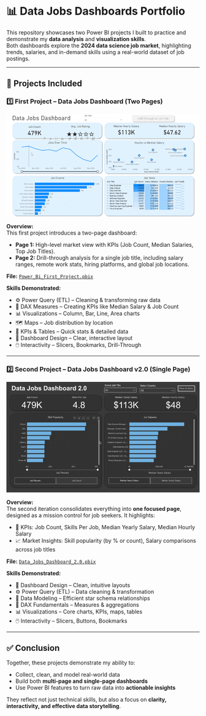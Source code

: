 # 📊 Data Jobs Dashboards Portfolio  

This repository showcases two Power BI projects I built to practice and demonstrate my **data analysis** and **visualization skills**.  
Both dashboards explore the **2024 data science job market**, highlighting trends, salaries, and in-demand skills using a real-world dataset of job postings.  

---

## 🚀 Projects Included  

### 1️⃣ First Project – Data Jobs Dashboard (Two Pages)  

![First Dashboard Overview](Images/Project1_Dashboard_Overview.gif)  

**Overview:**  
This first project introduces a two-page dashboard:  
- **Page 1:** High-level market view with KPIs (Job Count, Median Salaries, Top Job Titles).  
- **Page 2:** Drill-through analysis for a single job title, including salary ranges, remote work stats, hiring platforms, and global job locations.  

**File:** [`Power_Bi_First_Project.pbix`](Project_1/Data_Jobs_Dashboard.pbix)  

**Skills Demonstrated:**  
- ⚙️ Power Query (ETL) – Cleaning & transforming raw data  
- 🧮 DAX Measures – Creating KPIs like Median Salary & Job Count  
- 📊 Visualizations – Column, Bar, Line, Area charts  
- 🗺️ Maps – Job distribution by location  
- 🔢 KPIs & Tables – Quick stats & detailed data  
- 🎨 Dashboard Design – Clear, interactive layout  
- 🖱️ Interactivity – Slicers, Bookmarks, Drill-Through  

---

### 2️⃣ Second Project – Data Jobs Dashboard v2.0 (Single Page)  

![Second Dashboard Overview](Images/Project2_Dashboard_Overview.gif)  

**Overview:**  
The second iteration consolidates everything into **one focused page**, designed as a mission control for job seekers. It highlights:  
- 📌 KPIs: Job Count, Skills Per Job, Median Yearly Salary, Median Hourly Salary  
- 📈 Market Insights: Skill popularity (by % or count), Salary comparisons across job titles  

**File:** [`Data_Jobs_Dashboard_2.0.pbix`](Project_2/Data_Jobs_Dashboard_2.0.pbix)  

**Skills Demonstrated:**  
- 🎨 Dashboard Design – Clean, intuitive layouts  
- ⚙️ Power Query (ETL) – Data cleaning & transformation  
- 🔗 Data Modeling – Efficient star schema relationships  
- 🧮 DAX Fundamentals – Measures & aggregations  
- 📊 Visualizations – Core charts, KPIs, maps, tables  
- 🖱️ Interactivity – Slicers, Buttons, Bookmarks  

---

## ✅ Conclusion  

Together, these projects demonstrate my ability to:  
- Collect, clean, and model real-world data  
- Build both **multi-page and single-page dashboards**  
- Use Power BI features to turn raw data into **actionable insights**  

They reflect not just technical skills, but also a focus on **clarity, interactivity, and effective data storytelling**.  

